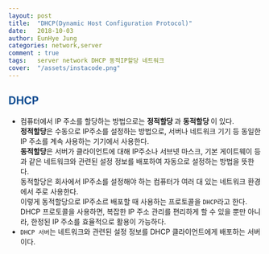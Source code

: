 ```yaml
---
layout: post
title:  "DHCP(Dynamic Host Configuration Protocol)"
date:   2018-10-03
author: EunHye Jung
categories: network,server
comment : true
tags:	server network DHCP 동적IP할당 네트워크
cover:  "/assets/instacode.png"
---   
```

          
   
##  <font color = "#0E4D92"> DHCP </font>  
    
* 컴퓨터에서 IP 주소를 할당하는 방법으로는 <b> 정적할당 </b>과 <b> 동적할당 </b>이 있다.  
  <b>정적할당</b>은 수동으로 IP주소를 설정하는 방법으로, 서버나 네트워크 기기 등 동일한 IP 주소를 계속 사용하는 기기에서 사용한다.  
  <b>동적할당</b>은 서버가 클라이언트에 대해 IP주소나 서브넷 마스크, 기본 게이트웨이 등과 같은 네트워크와 관련된 설정 정보를 배포하여 자동으로 설정하는 방법을 뜻한다.  
  동적할당은 회사에서 IP주소를 설정해야 하는 컴퓨터가 여러 대 있는 네트워크 환경에서 주로 사용한다.  
  이렇게 동적할당으로 IP주소르 배포할 때 사용하는 프로토콜을 `DHCP`라고 한다.    
  DHCP 프로토콜을 사용하면, 복잡한 IP 주소 관리를 편리하게 할 수 있을 뿐만 아니라, 한정된 IP 주소를 효율적으로 활용이 가능하다.   
* `DHCP 서버`는 네트워크와 관련된 설정 정보를 DHCP 클라이언트에게 배포하는 서버이다.  
  
    
